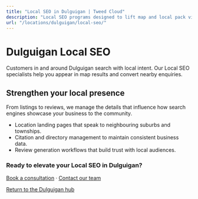 ```yaml
---
title: "Local SEO in Dulguigan | Tweed Cloud"
description: "Local SEO programs designed to lift map and local pack visibility for Dulguigan businesses."
url: "/locations/dulguigan/local-seo/"
---
```


# Dulguigan Local SEO

Customers in and around Dulguigan search with local intent. Our Local SEO specialists help you appear in map results and convert nearby enquiries.

## Strengthen your local presence

From listings to reviews, we manage the details that influence how search engines showcase your business to the community.

- Location landing pages that speak to neighbouring suburbs and townships.
- Citation and directory management to maintain consistent business data.
- Review generation workflows that build trust with local audiences.

### Ready to elevate your Local SEO in Dulguigan?

[Book a consultation](/consultation/) · [Contact our team](/contact/)

[Return to the Dulguigan hub](/locations/dulguigan/)
